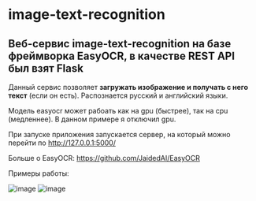 # image-text-recognition
## Веб-сервис image-text-recognition на базе фреймворка __EasyOCR__, в качестве REST API был взят __Flask__

Данный сервис позволяет __загружать изображение и получать с него текст__ (если он есть). Распознается русский и английский языки.

Модель easyocr может рабоать как на gpu (быстрее), так на cpu (медленнее). В данном примере я отключил gpu.

При запуске приложения запускается сервер, на который можно перейти по http://127.0.0.1:5000/

Больше о EasyOCR: https://github.com/JaidedAI/EasyOCR

Примеры работы:

![image](https://user-images.githubusercontent.com/55200466/146583429-4532e7e9-dbc2-429f-8a5d-3b5438290fe3.png)
![image](https://user-images.githubusercontent.com/55200466/146581668-bc443ce8-d17c-485b-a272-7e85de3adda8.png)
